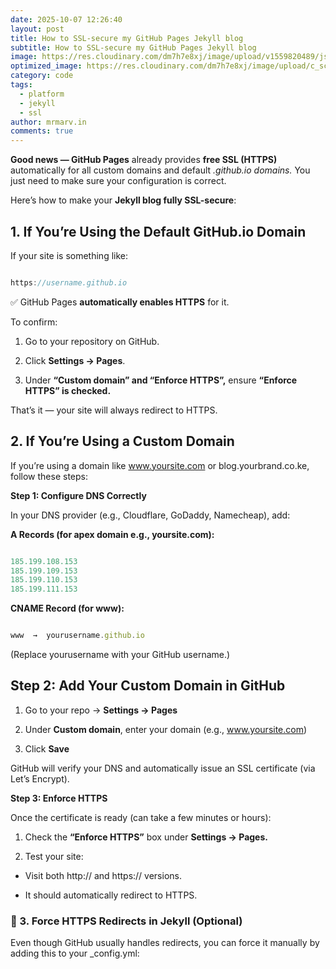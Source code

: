 ```yaml
---
date: 2025-10-07 12:26:40
layout: post
title: How to SSL-secure my GitHub Pages Jekyll blog
subtitle: How to SSL-secure my GitHub Pages Jekyll blog
image: https://res.cloudinary.com/dm7h7e8xj/image/upload/v1559820489/js-code_n83m7a.jpg
optimized_image: https://res.cloudinary.com/dm7h7e8xj/image/upload/c_scale,w_380/v1559820489/js-code_n83m7a.jpg
category: code
tags:
  - platform
  - jekyll
  - ssl
author: mrmarv.in
comments: true
---
```


**Good news — GitHub Pages** already provides **free SSL (HTTPS)** automatically for all custom domains and default *.github.io domains.* You just need to make sure your configuration is correct.

Here’s how to make your **Jekyll blog fully SSL-secure**:

## 1. If You’re Using the Default GitHub.io Domain

If your site is something like:

```js

https://username.github.io

```

✅ GitHub Pages **automatically enables HTTPS** for it.

To confirm:

1. Go to your repository on GitHub.

2. Click **Settings → Pages**.

3. Under **“Custom domain” and “Enforce HTTPS”,** ensure **“Enforce HTTPS” is checked.**

That’s it — your site will always redirect to HTTPS.

## 2. If You’re Using a Custom Domain

If you’re using a domain like www.yoursite.com or blog.yourbrand.co.ke, follow these steps:

**Step 1: Configure DNS Correctly**

In your DNS provider (e.g., Cloudflare, GoDaddy, Namecheap), add:

**A Records (for apex domain e.g., yoursite.com):**

```js

185.199.108.153
185.199.109.153
185.199.110.153
185.199.111.153

```
**CNAME Record (for www):**

```js

www  →  yourusername.github.io

```
(Replace yourusername with your GitHub username.)

## Step 2: Add Your Custom Domain in GitHub

1. Go to your repo → **Settings → Pages**

2. Under **Custom domain**, enter your domain (e.g., www.yoursite.com)

3. Click **Save**

GitHub will verify your DNS and automatically issue an SSL certificate (via Let’s Encrypt).

**Step 3: Enforce HTTPS**

Once the certificate is ready (can take a few minutes or hours):

1. Check the **“Enforce HTTPS”** box under **Settings → Pages.**

2. Test your site:

* Visit both http:// and https:// versions.

* It should automatically redirect to HTTPS.

### 🔐 3. Force HTTPS Redirects in Jekyll (Optional)

Even though GitHub usually handles redirects, you can force it manually by adding this to your _config.yml:












